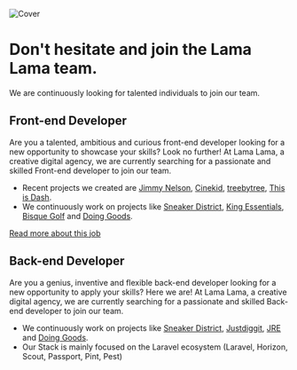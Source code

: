 ![Cover](https://storage.lamalama.nl/lamalama/playheart-cover.jpeg)

# Don't hesitate and join the Lama Lama team.
We are continuously looking for talented individuals to join our team.

## Front-end Developer
Are you a talented, ambitious and curious front-end developer looking for a new opportunity to showcase your skills? Look no further! At Lama Lama, a creative digital agency, we are currently searching for a passionate and skilled Front-end developer to join our team.

* Recent projects we created are [Jimmy Nelson](https://jimmynelson.com), [Cinekid](https://cinekidfestival.nl/), [treebytree](https://www.treebytree.earth/), [This is Dash](https://thisisdash.com/).
* We continuously work on projects like [Sneaker District](https://www.sneakerdistrict.com/), [King Essentials](https://kingessentials.com/), [Bisque Golf](https://bisquegolf.com/) and [Doing Goods](https://www.doing-goods.com/).

[Read more about this job](https://jobs.lamalama.nl/front-end-developer/en)

## Back-end Developer
Are you a genius, inventive and flexible back-end developer looking for a new opportunity to apply your skills? Here we are! At Lama Lama, a creative digital agency, we are currently searching for a passionate and skilled Back-end developer to join our team.

* We continuously work on projects like [Sneaker District](https://www.sneakerdistrict.com/), [Justdiggit](https://justdiggit.org/), [JRE](http://jre.eu/) and [Doing Goods](https://www.doing-goods.com/).
* Our Stack is mainly focused on the Laravel ecosystem (Laravel, Horizon, Scout, Passport, Pint, Pest)
